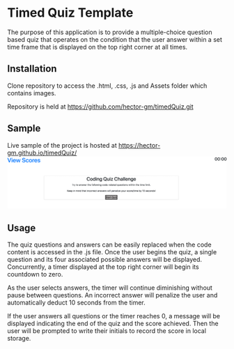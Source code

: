 # Timed Quiz Template

The purpose of this application is to provide a multiple-choice question based quiz that operates on the condition that the user answer within a set time frame that is displayed on the top right corner at all times.

## Installation

Clone repository to access the .html, .css, .js and Assets folder which contains images.

Repository is held at https://github.com/hector-gm/timedQuiz.git

## Sample

Live sample of the project is hosted at https://hector-gm.github.io/timedQuiz/ 
![timedQuiz Homepage](/images/homepage_screenshot.png)



## Usage

The quiz questions and answers can be easily replaced when the code content is accessed in the .js file. Once the user begins the quiz, a single question and its four associated possible answers will be displayed. Concurrently, a timer displayed at the top right corner will begin its countdown to zero.

As the user selects answers, the timer will continue diminishing without pause between questions. An incorrect answer will penalize the user and automatically deduct 10 seconds from the timer.

If the user answers all questions or the timer reaches 0, a message will be displayed indicating the end of the quiz and the score achieved. Then the user will be prompted to write their initials to record the score in local storage.
